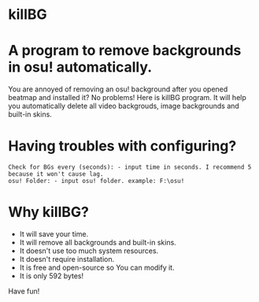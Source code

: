 # killBG
# A program to remove backgrounds in osu! automatically.

You are annoyed of removing an osu! background after you opened beatmap and installed it?
No problems! Here is killBG program. It will help you automatically delete all video backgrouds, image backgrounds and built-in skins.

# Having troubles with configuring?

```
Check for BGs every (seconds): - input time in seconds. I recommend 5 because it won't cause lag.
osu! Folder: - input osu! folder. example: F:\osu!
```

# Why killBG?
- It will save your time.
- It will remove all backgrounds and built-in skins.
- It doesn't use too much system resources.
- It doesn't require installation.
- It is free and open-source so You can modify it.
- It is only 592 bytes!

Have fun!
